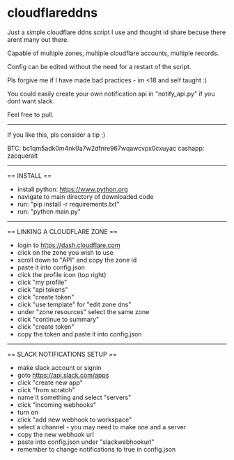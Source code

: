 # cloudflareddns

Just a simple cloudflare ddns script I use and thought id share becuse there arent many out there.

Capable of multiple zones, multiple cloudflare accounts, multiple records.

Config can be edited without the need for a restart of the script.

Pls forgive me if I have made bad practices - im <18 and self taught :)

You could easily create your own notification api in "notify_api.py" if you dont want slack.

Feel free to pull.

---

If you like this, pls consider a tip ;)

BTC: bc1qm5adk0m4nk0a7w2dfnre967wqawcvpx0cxuyac
cashapp: zacqueralt

---

== INSTALL ==
- install python: https://www.python.org
- navigate to main directory of downloaded code
- run: "pip install -r requirements.txt"
- run: "python main.py"

---

== LINKING A CLOUDFLARE ZONE ==
- login to https://dash.cloudflare.com
- click on the zone you wish to use
- scroll down to "API" and copy the zone id
- paste it into config.json
- click the profile icon (top right)
- click "my profile"
- click "api tokens"
- click "create token"
- click "use template" for "edit zone dns"
- under "zone resources" select the same zone
- click "continue to summary"
- click "create token"
- copy the token and paste it into config.json

---

== SLACK NOTIFICATIONS SETUP ==
- make slack account or signin
- goto https://api.slack.com/apps
- click "create new app"
- click "from scratch"
- name it something and select "servers"
- click "incoming webhooks"
- turn on
- click "add new webhook to workspace"
- select a channel - you may need to make one and a server
- copy the new webhook url
- paste into config.json under "slackwebhookurl"
- remember to change notifications to true in config.json
